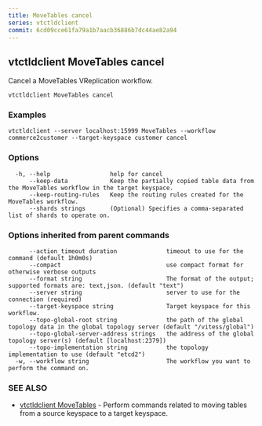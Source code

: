 ```yaml
---
title: MoveTables cancel
series: vtctldclient
commit: 6cd09cce61fa79a1b7aacb36886b7dc44ae82a94
---
```

## vtctldclient MoveTables cancel

Cancel a MoveTables VReplication workflow.

```
vtctldclient MoveTables cancel
```

### Examples

```
vtctldclient --server localhost:15999 MoveTables --workflow commerce2customer --target-keyspace customer cancel
```

### Options

```
  -h, --help                 help for cancel
      --keep-data            Keep the partially copied table data from the MoveTables workflow in the target keyspace.
      --keep-routing-rules   Keep the routing rules created for the MoveTables workflow.
      --shards strings       (Optional) Specifies a comma-separated list of shards to operate on.
```

### Options inherited from parent commands

```
      --action_timeout duration              timeout to use for the command (default 1h0m0s)
      --compact                              use compact format for otherwise verbose outputs
      --format string                        The format of the output; supported formats are: text,json. (default "text")
      --server string                        server to use for the connection (required)
      --target-keyspace string               Target keyspace for this workflow.
      --topo-global-root string              the path of the global topology data in the global topology server (default "/vitess/global")
      --topo-global-server-address strings   the address of the global topology server(s) (default [localhost:2379])
      --topo-implementation string           the topology implementation to use (default "etcd2")
  -w, --workflow string                      The workflow you want to perform the command on.
```

### SEE ALSO

* [vtctldclient MoveTables](../)	 - Perform commands related to moving tables from a source keyspace to a target keyspace.

